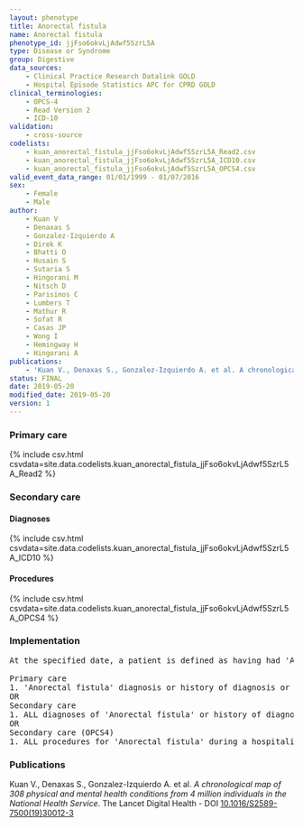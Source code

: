 ```yaml
---
layout: phenotype
title: Anorectal fistula
name: Anorectal fistula
phenotype_id: jjFso6okvLjAdwf5SzrL5A 
type: Disease or Syndrome
group: Digestive
data_sources: 
    - Clinical Practice Research Datalink GOLD
    - Hospital Episode Statistics APC for CPRD GOLD
clinical_terminologies: 
    - OPCS-4
    - Read Version 2
    - ICD-10
validation: 
    - cross-source
codelists: 
    - kuan_anorectal_fistula_jjFso6okvLjAdwf5SzrL5A_Read2.csv
    - kuan_anorectal_fistula_jjFso6okvLjAdwf5SzrL5A_ICD10.csv
    - kuan_anorectal_fistula_jjFso6okvLjAdwf5SzrL5A_OPCS4.csv
valid_event_data_range: 01/01/1999 - 01/07/2016
sex: 
    - Female
    - Male
author: 
    - Kuan V
    - Denaxas S
    - Gonzalez-Izquierdo A
    - Direk K
    - Bhatti O
    - Husain S
    - Sutaria S
    - Hingorani M
    - Nitsch D
    - Parisinos C
    - Lumbers T
    - Mathur R
    - Sofat R
    - Casas JP
    - Wong I
    - Hemingway H
    - Hingorani A
publications: 
    - 'Kuan V., Denaxas S., Gonzalez-Izquierdo A. et al. A chronological map of 308 physical and mental health conditions from 4 million individuals in the National Health Service. The Lancet Digital Health - DOI: 10.1016/S2589-7500(19)30012-3' 
status: FINAL
date: 2019-05-20
modified_date: 2019-05-20
version: 1
---
```

### Primary care 
{% include csv.html csvdata=site.data.codelists.kuan_anorectal_fistula_jjFso6okvLjAdwf5SzrL5A_Read2 %}
### Secondary care 
#### Diagnoses 
{% include csv.html csvdata=site.data.codelists.kuan_anorectal_fistula_jjFso6okvLjAdwf5SzrL5A_ICD10 %}
#### Procedures 
{% include csv.html csvdata=site.data.codelists.kuan_anorectal_fistula_jjFso6okvLjAdwf5SzrL5A_OPCS4 %}
### Implementation 
<pre>At the specified date, a patient is defined as having had 'Anorectal fistula' IF they meet the criteria for any of the following on or before the specified date. The earliest date on which the individual meets any of the following criteria on or before the specified date is defined as the first event date:

Primary care
1. 'Anorectal fistula' diagnosis or history of diagnosis or procedure during a consultation 
OR
Secondary care
1. ALL diagnoses of 'Anorectal fistula' or history of diagnosis during a hospitalization
OR
Secondary care (OPCS4)
1. ALL procedures for 'Anorectal fistula' during a hospitalization</pre> 
 
### Publications 
Kuan V., Denaxas S., Gonzalez-Izquierdo A. et al. _A chronological map of 308 physical and mental health conditions from 4 million individuals in the National Health Service_. The Lancet Digital Health - DOI <a href='https://www.thelancet.com/journals/landig/article/PIIS2589-7500(19)30012-3/fulltext'>10.1016/S2589-7500(19)30012-3</a>